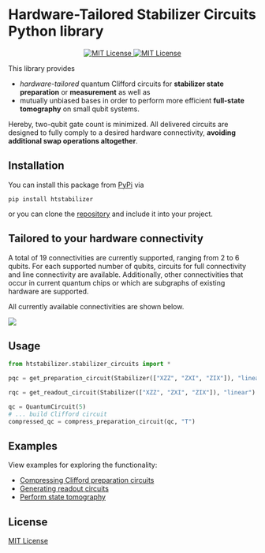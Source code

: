 # Hardware-Tailored Stabilizer Circuits Python library

<p align="center">
  <a href="https://github.com/Mc-Zen/quill/blob/main/LICENSE">
    <img alt="MIT License" src="https://img.shields.io/badge/license-MIT-blue"/>
  </a>
  <a href="https://github.com/Mc-Zen/htstabilizer/actions/workflows/run-tests.yml">
    <img alt="MIT License" src="https://github.com/Mc-Zen/htstabilizer/actions/workflows/run-tests.yml/badge.svg"/>
  </a>
</p>




This library provides 
- *hardware-tailored* quantum Clifford circuits for **stabilizer state preparation** or **measurement** as well as 
- mutually unbiased bases in order to perform more efficient **full-state tomography** on small qubit systems. 

Hereby, two-qubit gate count is minimized. All delivered circuits are designed to fully comply to a desired hardware connectivity, **avoiding additional swap operations altogether**. 


## Installation

You can install this package from [PyPi][pypi-page] via 
```
pip install htstabilizer
```
or you can clone the [repository][repository] and include it into your project. 

## Tailored to your hardware connectivity

A total of 19 connectivities are currently supported, ranging from 2 to 6 qubits. For each supported number of qubits, circuits for full connectivity and line connectivity are available. Additionally, other connectivities that occur in current quantum chips or which are subgraphs of existing hardware are supported. 

All currently available connectivities are shown below. 

![][hardware-connectivities]

<!-- ### 2 qubits
![][2-qubit-con]

### 3 qubits
![][3-qubit-con]

### 4 qubits
![][4-qubit-con]

### 5 qubits
![][5-qubit-con]

### 6 qubits
![][6-qubit-con] -->

## Usage

```py
from htstabilizer.stabilizer_circuits import *

pqc = get_preparation_circuit(Stabilizer(["XZZ", "ZXI", "ZIX"]), "linear")

rqc = get_readout_circuit(Stabilizer(["XZZ", "ZXI", "ZIX"]), "linear")

qc = QuantumCircuit(5)
# ... build Clifford circuit
compressed_qc = compress_preparation_circuit(qc, "T")
```


## Examples

View examples for exploring the functionality:

- [Compressing Clifford preparation circuits][example-compress]
- [Generating readout circuits][example-readout]
- [Perform state tomography][example-tomography]


## License
[MIT License][license]

[pypi-page]: https://pypi.org/project/htstabilizer/
[repository]: https://github.com/Mc-Zen/htstabilizer
[license]: https://github.com/Mc-Zen/htstabilizer/blob/master/LICENSE.txt

[hardware-connectivities]: https://github.com/Mc-Zen/htstabilizer/raw/master/docs/images/Hardware_Connectivities.svg

[example-compress]: https://github.com/Mc-Zen/htstabilizer/blob/master/examples/compress_preparation_circuit.py
[example-readout]: https://github.com/Mc-Zen/htstabilizer/blob/master/examples/readout_circuit.py
[example-tomography]: https://github.com/Mc-Zen/htstabilizer/blob/master/examples/state_tomography.py


